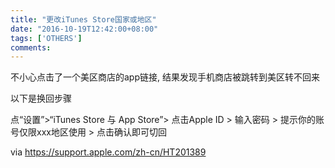 ```yaml
---
title: "更改iTunes Store国家或地区"
date: "2016-10-19T12:42:00+08:00"
tags: ['OTHERS']
comments: 
---
```



不小心点击了一个美区商店的app链接, 结果发现手机商店被跳转到美区转不回来

以下是换回步骤

点“设置”>“iTunes Store 与 App Store”> 点击Apple ID > 输入密码 > 提示你的账号仅限xxx地区使用 > 点击确认即可切回

via <https://support.apple.com/zh-cn/HT201389>